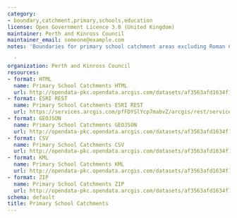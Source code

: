 ```yaml
---
category:
- boundary,catchment,primary,schools,education
license: Open Government Licence 3.0 (United Kingdom)
maintainer: Perth and Kinross Council
maintainer_email: someone@example.com
notes: 'Boundaries for primary school catchment areas excluding Roman Catholic schools.

  '
organization: Perth and Kinross Council
resources:
- format: HTML
  name: Primary School Catchments HTML
  url: http://opendata-pkc.opendata.arcgis.com/datasets/af3563afd1634f1e8622887390387fed_0
- format: ESRI REST
  name: Primary School Catchments ESRI REST
  url: https://services.arcgis.com/pfFDYSlYcp7mabvZ/arcgis/rest/services/Primary_School_Catchments/FeatureServer/0
- format: GEOJSON
  name: Primary School Catchments GEOJSON
  url: http://opendata-pkc.opendata.arcgis.com/datasets/af3563afd1634f1e8622887390387fed_0.geojson
- format: CSV
  name: Primary School Catchments CSV
  url: http://opendata-pkc.opendata.arcgis.com/datasets/af3563afd1634f1e8622887390387fed_0.csv
- format: KML
  name: Primary School Catchments KML
  url: http://opendata-pkc.opendata.arcgis.com/datasets/af3563afd1634f1e8622887390387fed_0.kml
- format: ZIP
  name: Primary School Catchments ZIP
  url: http://opendata-pkc.opendata.arcgis.com/datasets/af3563afd1634f1e8622887390387fed_0.zip
schema: default
title: Primary School Catchments
---
```

